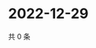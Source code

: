 # 2022-12-29

共 0 条

<!-- BEGIN WEIBO -->
<!-- 最后更新时间 Thu Dec 29 2022 19:11:24 GMT+0800 (China Standard Time) -->

<!-- END WEIBO -->
